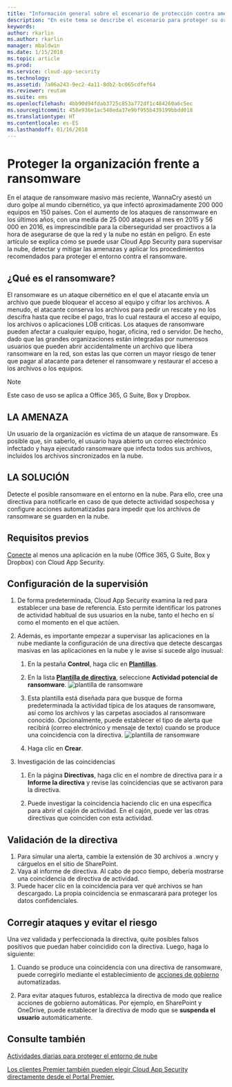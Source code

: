 ```yaml
---
title: "Información general sobre el escenario de protección contra amenazas | Microsoft Docs"
description: "En este tema se describe el escenario para proteger su organización contra amenazas en su entorno en la nube."
keywords: 
author: rkarlin
ms.author: rkarlin
manager: mbaldwin
ms.date: 1/15/2018
ms.topic: article
ms.prod: 
ms.service: cloud-app-security
ms.technology: 
ms.assetid: 7a06a243-9ec2-4a11-8db2-bc065cdfef64
ms.reviewer: reutam
ms.suite: ems
ms.openlocfilehash: 4bb90d94fdab3725c853a772df1c484260a6c5ec
ms.sourcegitcommit: 458e936e1ac548eda37e9bf955b439199bbdd018
ms.translationtype: HT
ms.contentlocale: es-ES
ms.lasthandoff: 01/16/2018
---
```

# <a name="protecting-your-organization-from-ransomware"></a>Proteger la organización frente a ransomware

En el ataque de ransomware masivo más reciente, WannaCry asestó un duro golpe al mundo cibernético, ya que infectó aproximadamente 200 000 equipos en 150 países. Con el aumento de los ataques de ransomware en los últimos años, con una media de 25 000 ataques al mes en 2015 y 56 000 en 2016, es imprescindible para la ciberseguridad ser proactivos a la hora de asegurarse de que la red y la nube no están en peligro. En este artículo se explica cómo se puede usar Cloud App Security para supervisar la nube, detectar y mitigar las amenazas y aplicar los procedimientos recomendados para proteger el entorno contra el ransomware.

## <a name="what-is-ransomware"></a>¿Qué es el ransomware?
El ransomware es un ataque cibernético en el que el atacante envía un archivo que puede bloquear el acceso al equipo y cifrar los archivos. A menudo, el atacante conserva los archivos para pedir un rescate y no los descifra hasta que recibe el pago, tras lo cual restaura el acceso al equipo, los archivos o aplicaciones LOB críticas. Los ataques de ransomware pueden afectar a cualquier equipo, hogar, oficina, red o servidor. De hecho, dado que las grandes organizaciones están integradas por numerosos usuarios que pueden abrir accidentalmente un archivo que libera ransomware en la red, son estas las que corren un mayor riesgo de tener que pagar al atacante para detener el ransomware y restaurar el acceso a los archivos o los equipos.

>[!NOTE]
> Este caso de uso se aplica a Office 365, G Suite, Box y Dropbox.

## <a name="the-threat"></a>LA AMENAZA
Un usuario de la organización es víctima de un ataque de ransomware. Es posible que, sin saberlo, el usuario haya abierto un correo electrónico infectado y haya ejecutado ransomware que infecta todos sus archivos, incluidos los archivos sincronizados en la nube.

## <a name="the-solution"></a>LA SOLUCIÓN
Detecte el posible ransomware en el entorno en la nube. Para ello, cree una directiva para notificarle en caso de que detecte actividad sospechosa y configure acciones automatizadas para impedir que los archivos de ransomware se guarden en la nube.

## <a name="prerequisites"></a>Requisitos previos

[Conecte](enable-instant-visibility-protection-and-governance-actions-for-your-apps.md) al menos una aplicación en la nube (Office 365, G Suite, Box y Dropbox) con Cloud App Security.

## <a name="setting-up-monitoring"></a>Configuración de la supervisión

1.  De forma predeterminada, Cloud App Security examina la red para establecer una base de referencia. Esto permite identificar los patrones de actividad habitual de sus usuarios en la nube, tanto el hecho en sí como el momento en el que actúen. 

2. Además, es importante empezar a supervisar las aplicaciones en la nube mediante la configuración de una directiva que detecte descargas masivas en las aplicaciones en la nube y le avise si sucede algo inusual:

    1. En la pestaña **Control**, haga clic en [**Plantillas**](policy-template-reference.md). 
   
    2. En la lista [**Plantilla de directiva**](policy-template-reference.md), seleccione **Actividad potencial de ransomware**. 
       ![plantilla de ransomware](./media/ransomware-template.png)
    3. Esta plantilla está diseñada para que busque de forma predeterminada la actividad típica de los ataques de ransomware, así como los archivos y las carpetas asociados al ransomware conocido. Opcionalmente, puede establecer el tipo de alerta que recibirá (correo electrónico y mensaje de texto) cuando se produce una coincidencia con la directiva.
        ![plantilla de ransomware](./media/ransomware-template-fields.png)
    4. Haga clic en **Crear**. 
   
     
2. Investigación de las coincidencias
    
    1. En la página **Directivas**, haga clic en el nombre de directiva para ir a **Informe la directiva** y revise las coincidencias que se activaron para la directiva.

    2. Puede investigar la coincidencia haciendo clic en una específica para abrir el cajón de actividad. En el cajón, puede ver las otras directivas que coinciden con esta actividad. 
     
## <a name="validating-your-policy"></a>Validación de la directiva

1. Para simular una alerta, cambie la extensión de 30 archivos a .wncry y cárguelos en el sitio de SharePoint.
3. Vaya al informe de directiva. Al cabo de poco tiempo, debería mostrarse una coincidencia de directiva de actividad. 
4. Puede hacer clic en la coincidencia para ver qué archivos se han descargado. La propia coincidencia se enmascarará para proteger los datos confidenciales. 

## <a name="remediating-attacks-and-preventing-risk"></a>Corregir ataques y evitar el riesgo

Una vez validada y perfeccionada la directiva, quite posibles falsos positivos que puedan haber coincidido con la directiva. Luego, haga lo siguiente: 
1. Cuando se produce una coincidencia con una directiva de ransomware, puede corregirlo mediante el establecimiento de [acciones de gobierno](governance-actions.md) automatizadas.

2. Para evitar ataques futuros, establezca la directiva de modo que realice acciones de gobierno automáticas. Por ejemplo, en SharePoint y OneDrive, puede establecer la directiva de modo que se **suspenda el usuario** automáticamente.

 ## <a name="see-also"></a>Consulte también  
[Actividades diarias para proteger el entorno de nube](daily-activities-to-protect-your-cloud-environment.md)   

[Los clientes Premier también pueden elegir Cloud App Security directamente desde el Portal Premier.](https://premier.microsoft.com/)  
  
  
